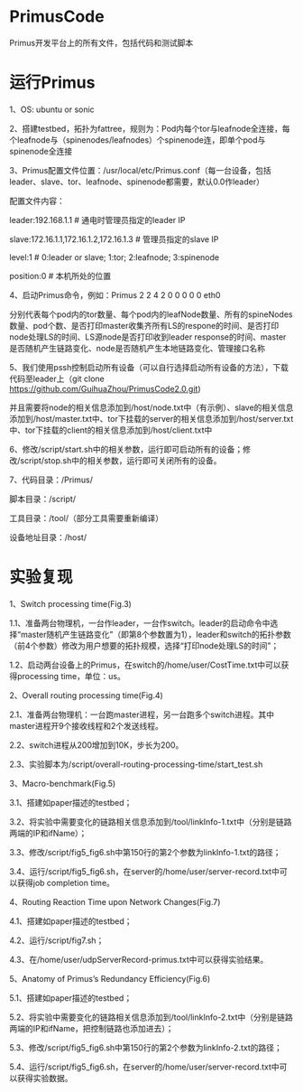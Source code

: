 # PrimusCode
Primus开发平台上的所有文件，包括代码和测试脚本

# 运行Primus
1、OS: ubuntu or sonic

2、搭建testbed，拓扑为fattree，规则为：Pod内每个tor与leafnode全连接，每个leafnode与（spinenodes/leafnodes）个spinenode连，即单个pod与spinenode全连接

3、Primus配置文件位置：/usr/local/etc/Primus.conf（每一台设备，包括leader、slave、tor、leafnode、spinenode都需要，默认0.0作leader）

   配置文件内容：
   
   leader:192.168.1.1 # 通电时管理员指定的leader IP
   
   slave:172.16.1.1,172.16.1.2,172.16.1.3 # 管理员指定的slave IP
   
   level:1 # 0:leader or slave; 1:tor; 2:leafnode; 3:spinenode 
   
   position:0 # 本机所处的位置

4、启动Primus命令，例如：Primus 2 2 4 2 0 0 0 0 0 eth0

   分别代表每个pod内的tor数量、每个pod内的leafNode数量、所有的spineNodes数量、pod个数、是否打印master收集齐所有LS的respone的时间、是否打印node处理LS的时间、LS源node是否打印收到leader response的时间、master是否随机产生链路变化、node是否随机产生本地链路变化、管理接口名称

5、我们使用pssh控制启动所有设备（可以自行选择启动所有设备的方法），下载代码至leader上（git clone https://github.com/GuihuaZhou/PrimusCode2.0.git)

   并且需要将node的相关信息添加到/host/node.txt中（有示例）、slave的相关信息添加到/host/master.txt中、tor下挂载的server的相关信息添加到/host/server.txt中、tor下挂载的client的相关信息添加到/host/client.txt中

6、修改/script/start.sh中的相关参数，运行即可启动所有的设备；修改/script/stop.sh中的相关参数，运行即可关闭所有的设备。

7、代码目录：/Primus/
   
   脚本目录：/script/
   
   工具目录：/tool/（部分工具需要重新编译）
   
   设备地址目录：/host/

# 实验复现
1、Switch processing time(Fig.3)

   1.1、准备两台物理机，一台作leader，一台作switch。leader的启动命令中选择“master随机产生链路变化”（即第8个参数置为1），leader和switch的拓扑参数（前4个参数）修改为用户想要的拓扑规模，选择“打印node处理LS的时间”；
   
   1.2、启动两台设备上的Primus，在switch的/home/user/CostTime.txt中可以获得processing time，单位：us。

2、Overall routing processing time(Fig.4)

   2.1、准备两台物理机：一台跑master进程，另一台跑多个switch进程。其中master进程开9个接收线程和2个发送线程。
  
   2.2、switch进程从200增加到10K，步长为200。
   
   2.3、实验脚本为/script/overall-routing-processing-time/start_test.sh

3、Macro-benchmark(Fig.5)

   3.1、搭建如paper描述的testbed；
   
   3.2、将实验中需要变化的链路相关信息添加到/tool/linkInfo-1.txt中（分别是链路两端的IP和ifName）；
   
   3.3、修改/script/fig5_fig6.sh中第150行的第2个参数为linkInfo-1.txt的路径；
   
   3.4、运行/script/fig5_fig6.sh，在server的/home/user/server-record.txt中可以获得job completion time。

4、Routing Reaction Time upon Network Changes(Fig.7)

   4.1、搭建如paper描述的testbed；
   
   4.2、运行/script/fig7.sh；
   
   4.3、在/home/user/udpServerRecord-primus.txt中可以获得实验结果。

5、Anatomy of Primus’s Redundancy Efficiency(Fig.6)

   5.1、搭建如paper描述的testbed；
   
   5.2、将实验中需要变化的链路相关信息添加到/tool/linkInfo-2.txt中（分别是链路两端的IP和ifName，把控制链路也添加进去）；
   
   5.3、修改/script/fig5_fig6.sh中第150行的第2个参数为linkInfo-2.txt的路径；
   
   5.4、运行/script/fig5_fig6.sh，在server的/home/user/server-record.txt中可以获得实验数据。
   
